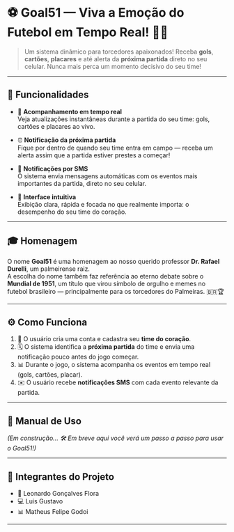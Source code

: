 # ⚽ **Goal51** — Viva a Emoção do Futebol em Tempo Real! 📱🔥  

> Um sistema dinâmico para torcedores apaixonados! Receba **gols**, **cartões**, **placares** e até alerta da **próxima partida** direto no seu celular. Nunca mais perca um momento decisivo do seu time!

---

## 🚀 Funcionalidades

- 📡 **Acompanhamento em tempo real**  
  Veja atualizações instantâneas durante a partida do seu time: gols, cartões e placares ao vivo.

- ⏰ **Notificação da próxima partida**  
  Fique por dentro de quando seu time entra em campo — receba um alerta assim que a partida estiver prestes a começar!

- 📲 **Notificações por SMS**  
  O sistema envia mensagens automáticas com os eventos mais importantes da partida, direto no seu celular.

- 🧭 **Interface intuitiva**  
  Exibição clara, rápida e focada no que realmente importa: o desempenho do seu time do coração.

---

## 🎓 Homenagem

O nome **Goal51** é uma homenagem ao nosso querido professor **Dr. Rafael Durelli**, um palmeirense raiz.  
A escolha do nome também faz referência ao eterno debate sobre o **Mundial de 1951**, um título que virou símbolo de orgulho e memes no futebol brasileiro — principalmente para os torcedores do Palmeiras. 🇧🇷🏆

---

## ⚙️ Como Funciona

1. 📝 O usuário cria uma conta e cadastra seu **time do coração**.
2. 🗓️ O sistema identifica a **próxima partida** do time e envia uma notificação pouco antes do jogo começar.
3. 📊 Durante o jogo, o sistema acompanha os eventos em tempo real (gols, cartões, placar).
4. ✉️ O usuário recebe **notificações SMS** com cada evento relevante da partida.

---

## 📖 Manual de Uso

*(Em construção... 🛠️ Em breve aqui você verá um passo a passo para usar o Goal51!)*

---

## 👥 Integrantes do Projeto

- 🧠 Leonardo Gonçalves Flora  
- 💻 Luis Gustavo  
- 📊 Matheus Felipe Godoi

---

